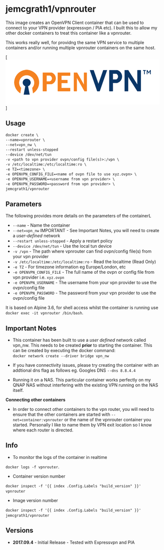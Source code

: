 # jemcgrath1/vpnrouter


This image creates an OpenVPN Client container that can be used to connect to your VPN provider (expressvpn / PIA etc). I built this to allow my other docker containers to treat this container like a vpnrouter.

This works really well, for providng the same VPN service to multiple containers and/or running multiple vpnrouter containers on the same host.

[![OpenVPN](https://raw.githubusercontent.com/jemcgrath1/vpnrouter/master/openvpntech_logo1.png)]

## Usage

```
docker create \
--name=vpnrouter \
--net=vpn_nw \
--restart unless-stopped
--device /dev/net/tun
-v <path to vpn provider ovpn/config file(s)>:/vpn \
-v /etc/localtime:/etc/localtime:ro \
-e TZ=<timezone> \
-e OPENVPN_CONFIG_FILE=<name of ovpn file to use xyz.ovpn> \
-e OPENVPN_USERNAME=<username from vpn provider> \
-e OPENVPN_PASSWORD=<password from vpn provider> \
jemcgrath1/vpnrouter
```

## Parameters

The following provides more details on the parameters of the containerL
* `--name` - Name the container
* `--net=vpn_nw` IMPORTANT - See Important Notes, you will need to create a *user-defined* network
* `--restart unless-stopped` - Apply a restart policy
* `--device /dev/net/tun` - Use the local tun device
* `-v /vpn` - The path where vpnrouter can find ovpn/config file(s) from your vpn provider
* `-v /etc/localtime:/etc/localtime:ro` - Read the localtime (Read Only)
* `-e TZ` - For timezone information eg Europe/London, etc
* `-e OPENVPN_CONFIG_FILE` - The full name of the ovpn or config file from vpn provider i.e. `xyz.ovpn`
* `-e OPENVPN_USERNAME` - The username from your vpn provider to use the ovpn/config file
* `-e OPENVPN_PASSWORD` - The password from your vpn provider to use the ovpn/config file

It is based on Alpine 3.6, for shell access whilst the container is running use `docker exec -it vpnrouter /bin/bash`.

## Important Notes

* This container has been built to use a *user defined* network called vpn_nw. This needs to be created **prior** to starting the container.
This can be created by executing the docker command:  
 `docker network create --driver bridge vpn_nw`

* If you have connectivity issues, please try creating the container with an addtional dns flag as follows eg. Googles DNS `--dns 8.8.4.4`

* Running it on a NAS. This particular container works perfectly on my QNAP NAS without interfering with the existing VPN running on the NAS itself.

**Connecting other containers**
* In order to connect other containers to the vpn router, you will need to ensure that the other containers are started with `--net=container:vpnrouter` or the name of the vpnrouter container you started. Personally I like to name them by VPN exit location so I know where each router is directed.

## Info

* To monitor the logs of the container in realtime

`docker logs -f vpnrouter`.

* Container version number

`docker inspect -f '{{ index .Config.Labels "build_version" }}' vpnrouter`

* Image version number

`docker inspect -f '{{ index .Config.Labels "build_version" }}' jemcgrath1/vpnrouter`

## Versions

+ **2017.09.4** - Initial Release - Tested with Expressvpn and PIA
